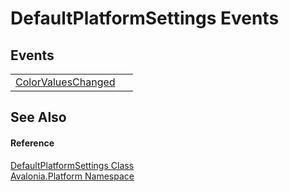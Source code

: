 # DefaultPlatformSettings Events




## Events
<table>
<tr>
<td><a href="E_Avalonia_Platform_DefaultPlatformSettings_ColorValuesChanged">ColorValuesChanged</a></td>
<td> </td>
</tr>
</table>

## See Also


#### Reference
<a href="T_Avalonia_Platform_DefaultPlatformSettings">DefaultPlatformSettings Class</a>  
<a href="N_Avalonia_Platform">Avalonia.Platform Namespace</a>  
